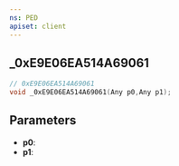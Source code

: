 ```yaml
---
ns: PED
apiset: client
---
```

## _0xE9E06EA514A69061

```c
// 0xE9E06EA514A69061
void _0xE9E06EA514A69061(Any p0,Any p1);
```


## Parameters
* **p0**:
* **p1**:
